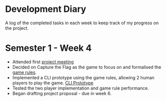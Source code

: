 # Development Diary

A log of the completed tasks in each week to keep track of my progress on the project.

# Semester 1 - Week 4
- Attended first [project meeting](Meeting_Notes.md)
- Decided on Capture the Flag as the game to focus on and formalised the [game rules](Game_Rules.md). 
- Implemented a CLI prototype using the game rules, allowing 2 human players to play the game. [CLI Prototype](Prototype1-CLI.py)
- Tested the two player implementation and game rule performance.
- Began drafting project proposal - due in week 6.

